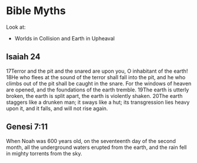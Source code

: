 # Bible Myths

Look at:
- Worlds in Collision and Earth in Upheaval

## Isaiah 24

17Terror and the pit and the snared
are upon you, O inhabitant of the earth!
18He who flees at the sound of the terror
shall fall into the pit,
and he who climbs out of the pit
shall be caught in the snare.
For the windows of heaven are opened,
and the foundations of the earth tremble.
19The earth is utterly broken,
the earth is split apart,
the earth is violently shaken.
20The earth staggers like a drunken man;
it sways like a hut;
its transgression lies heavy upon it,
and it falls, and will not rise again.

## Genesi 7:11

When Noah was 600 years old, on the seventeenth day of the second month, all the underground waters erupted from the earth, and the rain fell in mighty torrents from the sky.